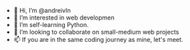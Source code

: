- 👋 Hi, I’m @andreivln
- 👀 I’m interested in web developmen
- 🌱 I’m self-learning Python.
- 💞️ I’m looking to collaborate on small-medium web projects
- 📫 If you are in the same coding journey as mine, let's meet.

<!---
andreivln/andreivln is a ✨ special ✨ repository because its `README.md` (this file) appears on your GitHub profile.
You can click the Preview link to take a look at your changes.
--->
